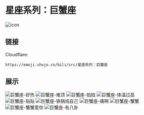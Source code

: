 # 星座系列：巨蟹座
![icon](https://emoji.shojo.cn/bili/src/星座系列：巨蟹座/icon.png)
## 链接
Cloudflare:
```
https://emoji.shojo.cn/bili/src/星座系列：巨蟹座
```
## 展示
![巨蟹座-好热](https://emoji.shojo.cn/bili/src/星座系列：巨蟹座/巨蟹座-好热.png)
![巨蟹座-难顶](https://emoji.shojo.cn/bili/src/星座系列：巨蟹座/巨蟹座-难顶.png)
![巨蟹座-拍拍](https://emoji.shojo.cn/bili/src/星座系列：巨蟹座/巨蟹座-拍拍.png)
![巨蟹座-体温过高](https://emoji.shojo.cn/bili/src/星座系列：巨蟹座/巨蟹座-体温过高.png)
![巨蟹座-贴贴](https://emoji.shojo.cn/bili/src/星座系列：巨蟹座/巨蟹座-贴贴.png)
![巨蟹座-铁锅炖自己](https://emoji.shojo.cn/bili/src/星座系列：巨蟹座/巨蟹座-铁锅炖自己.png)
![巨蟹座-痛啊](https://emoji.shojo.cn/bili/src/星座系列：巨蟹座/巨蟹座-痛啊.png)
![巨蟹座-蟹蟹](https://emoji.shojo.cn/bili/src/星座系列：巨蟹座/巨蟹座-蟹蟹.png)
![巨蟹座-蟹蟹爱你](https://emoji.shojo.cn/bili/src/星座系列：巨蟹座/巨蟹座-蟹蟹爱你.png)
![巨蟹座-有八卦](https://emoji.shojo.cn/bili/src/星座系列：巨蟹座/巨蟹座-有八卦.png)
